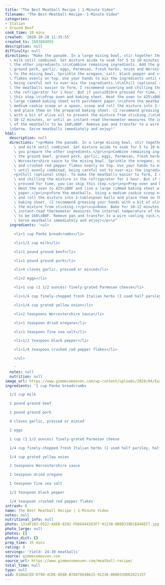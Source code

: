 ```yaml
---
title: "The Best Meatball Recipe | 1-Minute Video"
filename: "The-Best-Meatball-Recipe--1-Minute-Video"
categories:
- Italian
- Ground Beef
cook_time: 10 mins
created: '2020-10-28 11:35:55'
created_ts: 1603884955
description: null
difficulty: null
directions: "Make the panade. In a large mixing bowl, stir together the panko and\
  \ milk until combined. Set mixture aside to soak for 5 to 10 minutes while you prepare\
  \ the other ingredients.\n\nCombine remaining ingredients. Add the ground beef,\
  \ ground pork, garlic, eggs, Parmesan, fresh herbs, onion and Worcestershire sauce\
  \ to the mixing bowl. Sprinkle the oregano, salt, black pepper and crushed red pepper\
  \ flakes evenly on top. Use your hands to mix the ingredients until evenly combined,\
  \ being careful not to over-mix the ingredients.\n\nChill (optional step). To make\
  \ the meatballs easier to form, I recommend covering and chilling the mixture in\
  \ the refrigerator for 1 hour. But if you\u2019re pressed for time, you can skip\
  \ this step.\n\nPrep oven and baking sheet. Heat the oven to 425\xB0F and line a\
  \ large rimmed baking sheet with parchment paper.\n\nForm the meatballs. Using a\
  \ medium cookie scoop or a spoon, scoop and roll the mixture into 2-tablespoon balls\
  \ and place them on the prepared baking sheet. (I recommend greasing your hands\
  \ with a bit of olive oil to prevent the mixture from sticking.)\n\nBake. Bake for\
  \ 10-12 minutes, or until an instant-read thermometer measures the internal temperature\
  \ of the meatballs to be 160\xB0F. Remove pan and transfer to a wire cooling rack.\n\
  \nServe. Serve meatballs immediately and enjoy!"
html:
  description: null
  directions: "<p>Make the panade. In a large mixing bowl, stir together the panko\
    \ and milk until combined. Set mixture aside to soak for 5 to 10 minutes while\
    \ you prepare the other ingredients.</p>\n<p>Combine remaining ingredients. Add\
    \ the ground beef, ground pork, garlic, eggs, Parmesan, fresh herbs, onion and\
    \ Worcestershire sauce to the mixing bowl. Sprinkle the oregano, salt, black pepper\
    \ and crushed red pepper flakes evenly on top. Use your hands to mix the ingredients\
    \ until evenly combined, being careful not to over-mix the ingredients.</p>\n\
    <p>Chill (optional step). To make the meatballs easier to form, I recommend covering\
    \ and chilling the mixture in the refrigerator for 1 hour. But if you\u2019re\
    \ pressed for time, you can skip this step.</p>\n<p>Prep oven and baking sheet.\
    \ Heat the oven to 425\xB0F and line a large rimmed baking sheet with parchment\
    \ paper.</p>\n<p>Form the meatballs. Using a medium cookie scoop or a spoon, scoop\
    \ and roll the mixture into 2-tablespoon balls and place them on the prepared\
    \ baking sheet. (I recommend greasing your hands with a bit of olive oil to prevent\
    \ the mixture from sticking.)</p>\n<p>Bake. Bake for 10-12 minutes, or until an\
    \ instant-read thermometer measures the internal temperature of the meatballs\
    \ to be 160\xB0F. Remove pan and transfer to a wire cooling rack.</p>\n<p>Serve.\
    \ Serve meatballs immediately and enjoy!</p>\n"
  ingredients: '<ul>

    <li>1 cup Panko breadcrumbs</li>

    <li>1/3 cup milk</li>

    <li>1 pound ground beef</li>

    <li>1 pound ground pork</li>

    <li>4 cloves garlic, pressed or minced</li>

    <li>2 eggs</li>

    <li>1 cup (1 1/2 ounces) finely-grated Parmesan cheese</li>

    <li>1/4 cup finely-chopped fresh Italian herbs (I used half parsley, half basil)</li>

    <li>1/4 cup grated yellow onion</li>

    <li>2 teaspoons Worcestershire sauce</li>

    <li>1 teaspoon dried oregano</li>

    <li>1 teaspoon fine sea salt</li>

    <li>1/2 teaspoon black pepper</li>

    <li>1/4 teaspoon crushed red pepper flakes</li>

    </ul>

    '
  notes: null
  nutrition: null
image_url: https://www.gimmesomeoven.com/wp-content/uploads/2020/04/Easy-Meatball-Recipe-3-1-320x480.jpg
ingredients: '1 cup Panko breadcrumbs

  1/3 cup milk

  1 pound ground beef

  1 pound ground pork

  4 cloves garlic, pressed or minced

  2 eggs

  1 cup (1 1/2 ounces) finely-grated Parmesan cheese

  1/4 cup finely-chopped fresh Italian herbs (I used half parsley, half basil)

  1/4 cup grated yellow onion

  2 teaspoons Worcestershire sauce

  1 teaspoon dried oregano

  1 teaspoon fine sea salt

  1/2 teaspoon black pepper

  1/4 teaspoon crushed red pepper flakes'
intrash: 0
name: The Best Meatball Recipe | 1-Minute Video
notes: null
nutritional_info: null
photo: 1314F102-0522-48EB-8282-FD6D444263F7-91238-0000339D1EA48EF7.jpg
photo_large: null
photos: []
photos_dict: {}
prep_time: 35 mins
rating: 0
servings: 'Yield: 24-30 meatballs'
source: gimmesomeoven.com
source_url: https://www.gimmesomeoven.com/meatball-recipe/
total_time: null
type: null
uid: 81BAACED-D790-4CD6-8E8B-B7A976D4B615-91238-0000339D03421337
---
```

